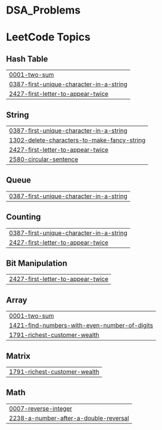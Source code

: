 # DSA_Problems
<!---LeetCode Topics Start-->
# LeetCode Topics
## Hash Table
|  |
| ------- |
| [0001-two-sum](https://github.com/Kv-58/DSA_Problems/tree/master/0001-two-sum) |
| [0387-first-unique-character-in-a-string](https://github.com/Kv-58/DSA_Problems/tree/master/0387-first-unique-character-in-a-string) |
| [2427-first-letter-to-appear-twice](https://github.com/Kv-58/DSA_Problems/tree/master/2427-first-letter-to-appear-twice) |
## String
|  |
| ------- |
| [0387-first-unique-character-in-a-string](https://github.com/Kv-58/DSA_Problems/tree/master/0387-first-unique-character-in-a-string) |
| [1302-delete-characters-to-make-fancy-string](https://github.com/Kv-58/DSA_Problems/tree/master/1302-delete-characters-to-make-fancy-string) |
| [2427-first-letter-to-appear-twice](https://github.com/Kv-58/DSA_Problems/tree/master/2427-first-letter-to-appear-twice) |
| [2580-circular-sentence](https://github.com/Kv-58/DSA_Problems/tree/master/2580-circular-sentence) |
## Queue
|  |
| ------- |
| [0387-first-unique-character-in-a-string](https://github.com/Kv-58/DSA_Problems/tree/master/0387-first-unique-character-in-a-string) |
## Counting
|  |
| ------- |
| [0387-first-unique-character-in-a-string](https://github.com/Kv-58/DSA_Problems/tree/master/0387-first-unique-character-in-a-string) |
| [2427-first-letter-to-appear-twice](https://github.com/Kv-58/DSA_Problems/tree/master/2427-first-letter-to-appear-twice) |
## Bit Manipulation
|  |
| ------- |
| [2427-first-letter-to-appear-twice](https://github.com/Kv-58/DSA_Problems/tree/master/2427-first-letter-to-appear-twice) |
## Array
|  |
| ------- |
| [0001-two-sum](https://github.com/Kv-58/DSA_Problems/tree/master/0001-two-sum) |
| [1421-find-numbers-with-even-number-of-digits](https://github.com/Kv-58/DSA_Problems/tree/master/1421-find-numbers-with-even-number-of-digits) |
| [1791-richest-customer-wealth](https://github.com/Kv-58/DSA_Problems/tree/master/1791-richest-customer-wealth) |
## Matrix
|  |
| ------- |
| [1791-richest-customer-wealth](https://github.com/Kv-58/DSA_Problems/tree/master/1791-richest-customer-wealth) |
## Math
|  |
| ------- |
| [0007-reverse-integer](https://github.com/Kv-58/DSA_Problems/tree/master/0007-reverse-integer) |
| [2238-a-number-after-a-double-reversal](https://github.com/Kv-58/DSA_Problems/tree/master/2238-a-number-after-a-double-reversal) |
<!---LeetCode Topics End-->